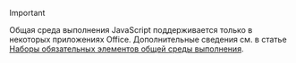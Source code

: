 > [!IMPORTANT]
> Общая среда выполнения JavaScript поддерживается только в некоторых приложениях Office. Дополнительные сведения см. в статье [Наборы обязательных элементов общей среды выполнения](/javascript/api/requirement-sets/common/shared-runtime-requirement-sets).
